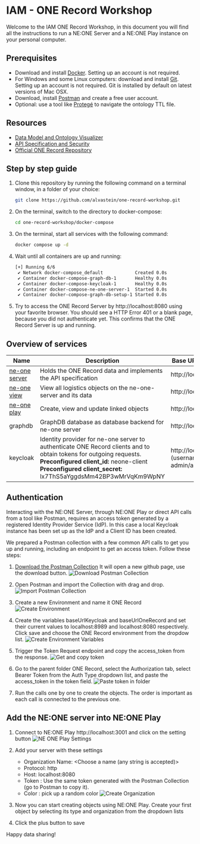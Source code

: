 # IAM - ONE Record Workshop

Welcome to the IAM ONE Record Workshop, in this document you will find all the instructions to run a NE:ONE Server and a NE:ONE Play instance on your personal computer.

## Prerequisites

- Download and install [Docker](https://docs.docker.com/get-docker/). Setting up an account is not required.
- For Windows and some Linux computers: download and install [Git](https://git-scm.com/downloads). Setting up an account is not required. Git is installed by default on latest versions of Mac OSX.
- Download, install [Postman](https://www.postman.com/downloads/) and create a free user account.
- Optional: use a tool like [Protegé](https://protege.stanford.edu/download/protege/4.3/installanywhere/Web_Installers/) to navigate the ontology TTL file.

## Resources
- [Data Model and Ontology Visualizer](https://aloccid-iata.github.io/ontology_visualizer/)
- [API Specification and Security](https://iata-cargo.github.io/ONE-Record/)
- [Official ONE Record Repository](https://github.com/IATA-Cargo/ONE-Record)

## Step by step guide

1) Clone this repository by running the following command on a terminal window, in a folder of your choice:
   ```bash
   git clone https://github.com/alvastein/one-record-workshop.git
   ```
2) On the terminal, switch to the directory to docker-compose:
   ```bash
   cd one-record-workshop/docker-compose
   ```
3) On the terminal, start all services with the following command:
   ```bash
   docker compose up -d
   ```
4) Wait until all containers are up and running:
   ```bash
   [+] Running 6/6
    ✔ Network docker-compose_default            Created 0.0s 
    ✔ Container docker-compose-graph-db-1       Healthy 0.0s 
    ✔ Container docker-compose-keycloak-1       Healthy 0.0s 
    ✔ Container docker-compose-ne-one-server-1  Started 0.0s 
    ✔ Container docker-compose-graph-db-setup-1 Started 0.0s
   ```
5) Try to access the ONE Record Server by  http://localhost:8080 using your favorite browser. 
   You should see a HTTP Error 401 or a blank page, because you did not authenticate yet. This confirms that the ONE Record Server is up and running.

## Overview of services

| Name | Description | Base URL / Admin UI |
|-|-|-|
| [ne-one server](https://git.openlogisticsfoundation.org/wg-digitalaircargo/ne-one) | Holds the ONE Record data and implements the API specification | http://localhost:8080 |
| [ne-one view](https://git.openlogisticsfoundation.org/wg-digitalaircargo/ne-one-view) | View all logistics objects on the ne-one-server and its data | http://localhost:3000 |
| [ne-one play](https://github.com/alvastein/neoneplay) | Create, view and update linked objects | http://localhost:3001 |
| graphdb | GraphDB database as database backend for ne-one server | http://localhost:7200 |
| keycloak | Identity provider for ne-one server to authenticate ONE Record clients and to obtain tokens for outgoing requests. <br/> **Preconfigured client_id:** neone-client<br/> **Preconfigured client_secret:** lx7ThS5aYggdsMm42BP3wMrVqKm9WpNY  | http://localhost:8989 <br/> (username/password: admin/admin)|

## Authentication
Interacting with the NE:ONE Server, through NE:ONE Play or direct API calls from a tool like Postman, requires an access token generated by a registered Identity Provider Service (IdP). In this case a local Keycloak instance has been set up as the IdP and a Client ID has been created.

We prepared a Postman collection with a few common API calls to get you up and running, including an endpoint to get an access token. Follow these steps:
1. [Download the Postman Collection](./assets/postman/Workshop.postman_collection.json) It will open a new github page, use the download button.
![Download Postman Collection](https://github.com/alvastein/one-record-workshop/assets/168312567/1bb2c3d8-d867-4408-b8a4-6c6702113f29)

2. Open Postman and import the Collection with drag and drop.
![Import Postman Collection](https://github.com/alvastein/one-record-workshop/assets/168312567/fdf9165e-9eea-45f3-b49b-6f9cbdb885cd)

3. Create a new Environment and name it ONE Record
![Create Environment](https://github.com/alvastein/one-record-workshop/assets/168312567/abc2bfcb-1795-4f02-a641-e253358c3687)

4. Create the variables baseUrlKeycloak and baseUrlOneRecord and set their current values to localhost:8989 and localhost:8080 respectively. Click save and choose the ONE Record environment from the dropdow list.
![Create Environment Variables](https://github.com/alvastein/one-record-workshop/assets/168312567/8cb080f3-c7ec-464b-9002-240f657d1616)

5. Trigger the Token Request endpoint and copy the access_token from the response.
![Get and copy token](https://github.com/alvastein/one-record-workshop/assets/168312567/0a65be1d-b068-4f8e-8b80-e3c6c4f15910)

6. Go to the parent folder ONE Record, select the Authorization tab, select Bearer Token from the Auth Type dropdown list, and paste the access_token in the token field.
![Paste token in folder](https://github.com/alvastein/one-record-workshop/assets/168312567/f9928788-32d6-4fbc-a591-e1166f4c554b)

7. Run the calls one by one to create the objects. The order is important as each call is connected to the previous one.

## Add the NE:ONE server into NE:ONE Play

1. Connect to NE:ONE Play http://localhost:3001 and click on the setting button
![NE ONE Play Settings](https://github.com/alvastein/one-record-workshop/assets/168312567/acbf2874-06f0-403e-b6d5-914607df0e13)

2. Add your server with these settings
    - Organization Name: <Choose a name (any string is accepted)>
    - Protocol: http
    - Host: localhost:8080  
    - Token : Use the same token generated with the Postman Collection (go to Postman to copy it).
    - Color : pick up a random color
![Create Organization](https://github.com/alvastein/one-record-workshop/assets/168312567/04c07578-c28a-4390-9c53-10056e4be4b3)

3. Now you can start creating objects using NE:ONE Play. Create your first object by selecting its type and organization from the dropdown lists
4. Click the plus button to save


Happy data sharing!
